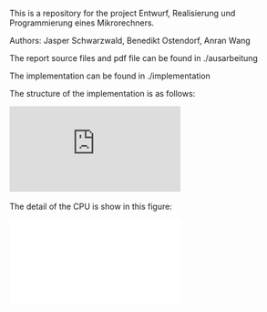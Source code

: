 This is a repository for the project Entwurf, Realisierung und Programmierung eines Mikrorechners.

Authors: Jasper Schwarzwald, Benedikt Ostendorf, Anran Wang

The report source files and pdf file can be found in ./ausarbeitung

The implementation can be found in ./implementation

The structure of the implementation is as follows: 

![image](https://github.com/AnranW/pj-vhdl-impl/blob/d915700b7fa2d3f5bcf1811422e58e67da729ee7/figures/impl_struc.pdf)

The detail of the CPU is show in this figure:

![image](figures/schaltplan.pdf)

